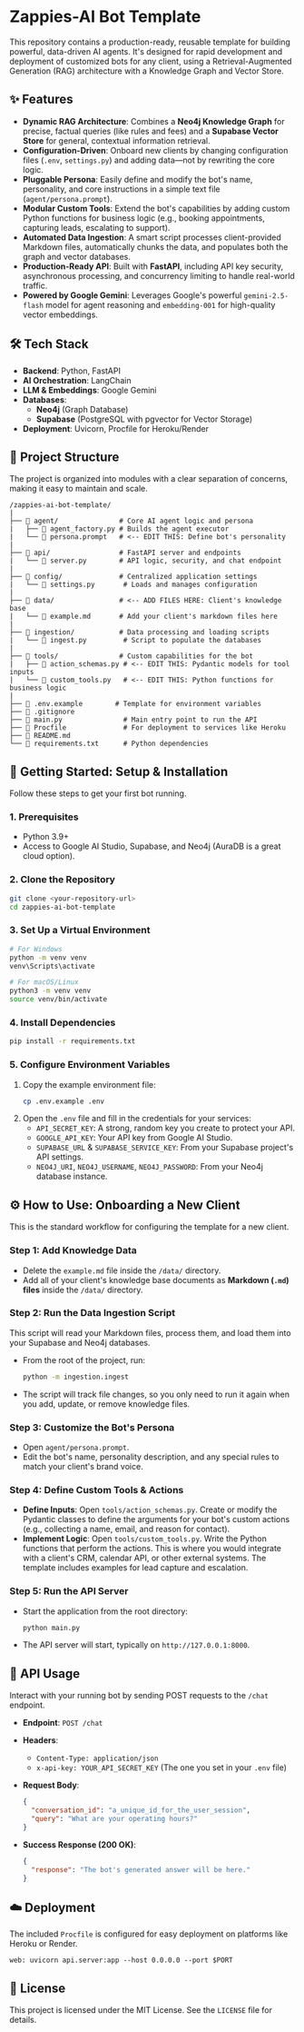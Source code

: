 # Zappies-AI Bot Template

This repository contains a production-ready, reusable template for building powerful, data-driven AI agents. It's designed for rapid development and deployment of customized bots for any client, using a Retrieval-Augmented Generation (RAG) architecture with a Knowledge Graph and Vector Store.

## ✨ Features

-   **Dynamic RAG Architecture**: Combines a **Neo4j Knowledge Graph** for precise, factual queries (like rules and fees) and a **Supabase Vector Store** for general, contextual information retrieval.
-   **Configuration-Driven**: Onboard new clients by changing configuration files (`.env`, `settings.py`) and adding data—not by rewriting the core logic.
-   **Pluggable Persona**: Easily define and modify the bot's name, personality, and core instructions in a simple text file (`agent/persona.prompt`).
-   **Modular Custom Tools**: Extend the bot's capabilities by adding custom Python functions for business logic (e.g., booking appointments, capturing leads, escalating to support).
-   **Automated Data Ingestion**: A smart script processes client-provided Markdown files, automatically chunks the data, and populates both the graph and vector databases.
-   **Production-Ready API**: Built with **FastAPI**, including API key security, asynchronous processing, and concurrency limiting to handle real-world traffic.
-   **Powered by Google Gemini**: Leverages Google's powerful `gemini-2.5-flash` model for agent reasoning and `embedding-001` for high-quality vector embeddings.

## 🛠️ Tech Stack

-   **Backend**: Python, FastAPI
-   **AI Orchestration**: LangChain
-   **LLM & Embeddings**: Google Gemini
-   **Databases**:
    -   **Neo4j** (Graph Database)
    -   **Supabase** (PostgreSQL with pgvector for Vector Storage)
-   **Deployment**: Uvicorn, Procfile for Heroku/Render

## 📂 Project Structure

The project is organized into modules with a clear separation of concerns, making it easy to maintain and scale.

```
/zappies-ai-bot-template/
|
├── 📂 agent/               # Core AI agent logic and persona
|   ├── 📄 agent_factory.py # Builds the agent executor
|   └── 📄 persona.prompt   # <-- EDIT THIS: Define bot's personality
|
├── 📂 api/                 # FastAPI server and endpoints
|   └── 📄 server.py        # API logic, security, and chat endpoint
|
├── 📂 config/              # Centralized application settings
|   └── 📄 settings.py       # Loads and manages configuration
|
├── 📂 data/                # <-- ADD FILES HERE: Client's knowledge base
|   └── 📄 example.md       # Add your client's markdown files here
|
├── 📂 ingestion/           # Data processing and loading scripts
|   └── 📄 ingest.py         # Script to populate the databases
|
├── 📂 tools/               # Custom capabilities for the bot
|   ├── 📄 action_schemas.py # <-- EDIT THIS: Pydantic models for tool inputs
|   └── 📄 custom_tools.py   # <-- EDIT THIS: Python functions for business logic
|
├── 📄 .env.example        # Template for environment variables
├── 📄 .gitignore
├── 📄 main.py               # Main entry point to run the API
├── 📄 Procfile              # For deployment to services like Heroku
├── 📄 README.md
└── 📄 requirements.txt      # Python dependencies
```

## 🚀 Getting Started: Setup & Installation

Follow these steps to get your first bot running.

### 1. Prerequisites

-   Python 3.9+
-   Access to Google AI Studio, Supabase, and Neo4j (AuraDB is a great cloud option).

### 2. Clone the Repository

```bash
git clone <your-repository-url>
cd zappies-ai-bot-template
```

### 3. Set Up a Virtual Environment

```bash
# For Windows
python -m venv venv
venv\Scripts\activate

# For macOS/Linux
python3 -m venv venv
source venv/bin/activate
```

### 4. Install Dependencies

```bash
pip install -r requirements.txt
```

### 5. Configure Environment Variables

1.  Copy the example environment file:
    ```bash
    cp .env.example .env
    ```
2.  Open the `.env` file and fill in the credentials for your services:
    -   `API_SECRET_KEY`: A strong, random key you create to protect your API.
    -   `GOOGLE_API_KEY`: Your API key from Google AI Studio.
    -   `SUPABASE_URL` & `SUPABASE_SERVICE_KEY`: From your Supabase project's API settings.
    -   `NEO4J_URI`, `NEO4J_USERNAME`, `NEO4J_PASSWORD`: From your Neo4j database instance.

## ⚙️ How to Use: Onboarding a New Client

This is the standard workflow for configuring the template for a new client.

### Step 1: Add Knowledge Data

-   Delete the `example.md` file inside the `/data/` directory.
-   Add all of your client's knowledge base documents as **Markdown (`.md`) files** inside the `/data/` directory.

### Step 2: Run the Data Ingestion Script

This script will read your Markdown files, process them, and load them into your Supabase and Neo4j databases.

-   From the root of the project, run:
    ```bash
    python -m ingestion.ingest
    ```
-   The script will track file changes, so you only need to run it again when you add, update, or remove knowledge files.

### Step 3: Customize the Bot's Persona

-   Open `agent/persona.prompt`.
-   Edit the bot's name, personality description, and any special rules to match your client's brand voice.

### Step 4: Define Custom Tools & Actions

-   **Define Inputs**: Open `tools/action_schemas.py`. Create or modify the Pydantic classes to define the arguments for your bot's custom actions (e.g., collecting a name, email, and reason for contact).
-   **Implement Logic**: Open `tools/custom_tools.py`. Write the Python functions that perform the actions. This is where you would integrate with a client's CRM, calendar API, or other external systems. The template includes examples for lead capture and escalation.

### Step 5: Run the API Server

-   Start the application from the root directory:
    ```bash
    python main.py
    ```
-   The API server will start, typically on `http://127.0.0.1:8000`.

## 🔌 API Usage

Interact with your running bot by sending POST requests to the `/chat` endpoint.

-   **Endpoint**: `POST /chat`
-   **Headers**:
    -   `Content-Type: application/json`
    -   `x-api-key: YOUR_API_SECRET_KEY` (The one you set in your `.env` file)
-   **Request Body**:

    ```json
    {
      "conversation_id": "a_unique_id_for_the_user_session",
      "query": "What are your operating hours?"
    }
    ```

-   **Success Response (200 OK)**:

    ```json
    {
      "response": "The bot's generated answer will be here."
    }
    ```

## ☁️ Deployment

The included `Procfile` is configured for easy deployment on platforms like Heroku or Render.

```
web: uvicorn api.server:app --host 0.0.0.0 --port $PORT
```

## 📄 License

This project is licensed under the MIT License. See the `LICENSE` file for details.